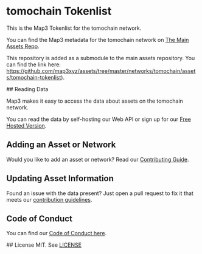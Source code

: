 
# tomochain Tokenlist

This is the Map3 Tokenlist for the tomochain network.

You can find the Map3 metadata for the tomochain network on [The Main Assets Repo](https://github.com/map3xyz/assets/tree/master/networks/tomochain).

This repository is added as a submodule to the main assets repository. You can find the link here: https://github.com/map3xyz/assets/tree/master/networks/tomochain/assets/tomochain-tokenlist).

## Reading Data

Map3 makes it easy to access the data about assets on the tomochain network. 

You can read the data by self-hosting our Web API or sign up for our [Free Hosted Version](https://map3.xyz).

## Adding an Asset or Network 

Would you like to add an asset or network? Read our [Contributing Guide](https://github.com/map3xyz/assets/tree/master/docs/CONTRIBUTING.md).

## Updating Asset Information

Found an issue with the data present? Just open a pull request to fix it that meets our [contribution guidelines](https://github.com/map3xyz/assets/tree/master/docs/CONTRIBUTING.md).

## Code of Conduct
You can find our [Code of Conduct here](https://github.com/map3xyz/assets/tree/master/docs/CODE_OF_CONDUCT.md).

## License
MIT. See [LICENSE](LICENSE)
